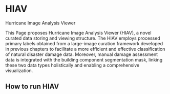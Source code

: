 # HIAV
Hurricane Image Analysis Viewer 

This Page proposes Hurricane Image Analysis Viewer (HIAV), a novel curated data storing and viewing structure. The HIAV employs processed primary labels obtained from a large-image curation framework developed in previous chapters to facilitate a more efficient and effective classification of natural disaster damage data. Moreover, manual damage assessment data is integrated with the building component segmentation mask, linking these two data types holistically and enabling a comprehensive visualization. 


## How to run HIAV
